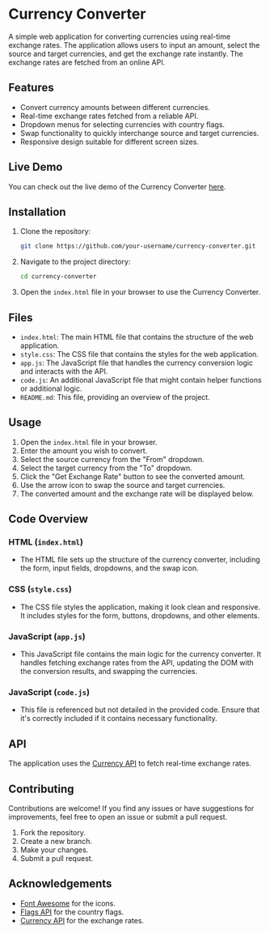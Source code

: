 
# Currency Converter

A simple web application for converting currencies using real-time exchange rates. The application allows users to input an amount, select the source and target currencies, and get the exchange rate instantly. The exchange rates are fetched from an online API.

## Features

- Convert currency amounts between different currencies.
- Real-time exchange rates fetched from a reliable API.
- Dropdown menus for selecting currencies with country flags.
- Swap functionality to quickly interchange source and target currencies.
- Responsive design suitable for different screen sizes.

## Live Demo

You can check out the live demo of the Currency Converter [here](https://your-live-demo-link.com).

## Installation

1. Clone the repository:

   ```bash
   git clone https://github.com/your-username/currency-converter.git
   ```

2. Navigate to the project directory:

   ```bash
   cd currency-converter
   ```

3. Open the `index.html` file in your browser to use the Currency Converter.

## Files

- `index.html`: The main HTML file that contains the structure of the web application.
- `style.css`: The CSS file that contains the styles for the web application.
- `app.js`: The JavaScript file that handles the currency conversion logic and interacts with the API.
- `code.js`: An additional JavaScript file that might contain helper functions or additional logic.
- `README.md`: This file, providing an overview of the project.

## Usage

1. Open the `index.html` file in your browser.
2. Enter the amount you wish to convert.
3. Select the source currency from the "From" dropdown.
4. Select the target currency from the "To" dropdown.
5. Click the "Get Exchange Rate" button to see the converted amount.
6. Use the arrow icon to swap the source and target currencies.
7. The converted amount and the exchange rate will be displayed below.

## Code Overview

### HTML (`index.html`)

- The HTML file sets up the structure of the currency converter, including the form, input fields, dropdowns, and the swap icon.

### CSS (`style.css`)

- The CSS file styles the application, making it look clean and responsive. It includes styles for the form, buttons, dropdowns, and other elements.

### JavaScript (`app.js`)

- This JavaScript file contains the main logic for the currency converter. It handles fetching exchange rates from the API, updating the DOM with the conversion results, and swapping the currencies.

### JavaScript (`code.js`)

- This file is referenced but not detailed in the provided code. Ensure that it's correctly included if it contains necessary functionality.

## API

The application uses the [Currency API](https://cdn.jsdelivr.net/npm/@fawazahmed0/currency-api@latest/v1/currencies) to fetch real-time exchange rates.

## Contributing

Contributions are welcome! If you find any issues or have suggestions for improvements, feel free to open an issue or submit a pull request.

1. Fork the repository.
2. Create a new branch.
3. Make your changes.
4. Submit a pull request.

## Acknowledgements

- [Font Awesome](https://cdnjs.cloudflare.com/ajax/libs/font-awesome/6.5.2/css/all.min.css) for the icons.
- [Flags API](https://flagsapi.com/) for the country flags.
- [Currency API](https://cdn.jsdelivr.net/npm/@fawazahmed0/currency-api@latest/v1/currencies) for the exchange rates.
